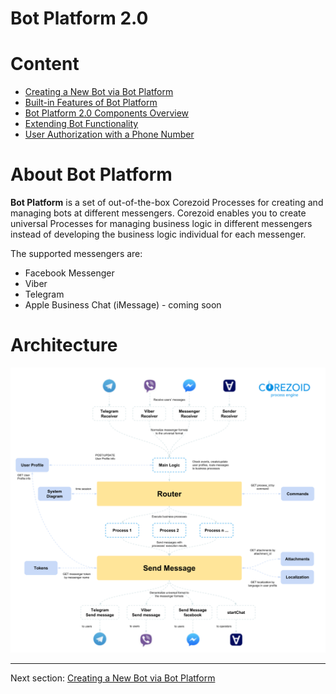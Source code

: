 # Bot Platform 2.0


# Content

- [Creating a New Bot via Bot Platform](get-started.md)
- [Built-in Features of Bot Platform](basic-functionality.md)
- [Bot Platform 2.0 Components Overview](components.md)
- [Extending Bot Functionality](add-new-functionality.md)
- [User Authorization with a Phone Number](authorization.md)

  
  
  
# About Bot Platform

**Bot Platform** is a set of out-of-the-box Corezoid Processes for creating and managing bots at different messengers. Corezoid enables you to create universal Processes for managing business logic in different messengers instead of developing the business logic individual for each messenger.

The supported messengers are:
- Facebook Messenger
- Viber
- Telegram
- Apple Business Chat (iMessage) - coming soon


# Architecture


![img](img/architecture.png)

---

Next section: [Creating a New Bot via Bot Platform](get-started.md)